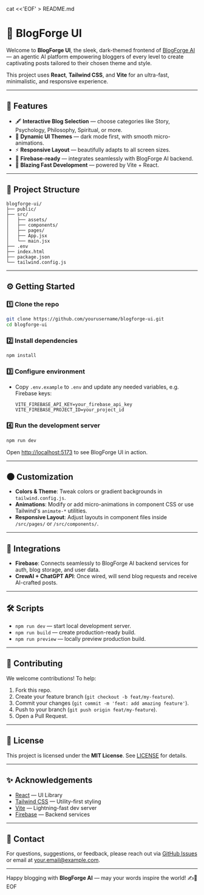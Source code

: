 cat <<'EOF' > README.md
# 🚀 BlogForge UI

Welcome to **BlogForge UI**, the sleek, dark-themed frontend of [BlogForge AI](https://your-link-here.com) — an agentic AI platform empowering bloggers of every level to create captivating posts tailored to their chosen theme and style.

This project uses **React**, **Tailwind CSS**, and **Vite** for an ultra-fast, minimalistic, and responsive experience.

---

## 🌌 Features

- 🖋️ **Interactive Blog Selection** — choose categories like Story, Psychology, Philosophy, Spiritual, or more.
- 🎨 **Dynamic UI Themes** — dark mode first, with smooth micro-animations.
- ⚡ **Responsive Layout** — beautifully adapts to all screen sizes.
- 🔗 **Firebase-ready** — integrates seamlessly with BlogForge AI backend.
- 🚀 **Blazing Fast Development** — powered by Vite + React.

---

## 📂 Project Structure

```
blogforge-ui/
├── public/
├── src/
│   ├── assets/
│   ├── components/
│   ├── pages/
│   ├── App.jsx
│   └── main.jsx
├── .env
├── index.html
├── package.json
└── tailwind.config.js
```

---

## ⚙️ Getting Started

### 1️⃣ Clone the repo

```bash
git clone https://github.com/yourusername/blogforge-ui.git
cd blogforge-ui
```

### 2️⃣ Install dependencies

```bash
npm install
```

### 3️⃣ Configure environment

- Copy `.env.example` to `.env` and update any needed variables, e.g. Firebase keys:
  ```env
  VITE_FIREBASE_API_KEY=your_firebase_api_key
  VITE_FIREBASE_PROJECT_ID=your_project_id
  ```

### 4️⃣ Run the development server

```bash
npm run dev
```

Open [http://localhost:5173](http://localhost:5173) to see BlogForge UI in action.

---

## 🌑 Customization

- **Colors & Theme**: Tweak colors or gradient backgrounds in `tailwind.config.js`.
- **Animations**: Modify or add micro-animations in component CSS or use Tailwind's `animate-*` utilities.
- **Responsive Layout**: Adjust layouts in component files inside `/src/pages/` or `/src/components/`.

---

## 🔌 Integrations

- **Firebase**: Connects seamlessly to BlogForge AI backend services for auth, blog storage, and user data.
- **CrewAI + ChatGPT API**: Once wired, will send blog requests and receive AI-crafted posts.

---

## 🛠️ Scripts

- `npm run dev` — start local development server.
- `npm run build` — create production-ready build.
- `npm run preview` — locally preview production build.

---

## 🤝 Contributing

We welcome contributions! To help:

1. Fork this repo.
2. Create your feature branch (`git checkout -b feat/my-feature`).
3. Commit your changes (`git commit -m 'feat: add amazing feature'`).
4. Push to your branch (`git push origin feat/my-feature`).
5. Open a Pull Request.

---

## 📝 License

This project is licensed under the **MIT License**. See [LICENSE](LICENSE) for details.

---

## ✨ Acknowledgements

- [React](https://reactjs.org) — UI Library
- [Tailwind CSS](https://tailwindcss.com) — Utility-first styling
- [Vite](https://vitejs.dev) — Lightning-fast dev server
- [Firebase](https://firebase.google.com) — Backend services

---

## 📣 Contact

For questions, suggestions, or feedback, please reach out via [GitHub Issues](https://github.com/yourusername/blogforge-ui/issues) or email at [your.email@example.com](mailto:your.email@example.com).

---

Happy blogging with **BlogForge AI** — may your words inspire the world! ✍️🌟
EOF